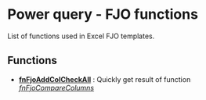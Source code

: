 # Power query - FJO functions

List of functions used in Excel FJO templates.

## Functions

 - **[fnFjoAddColCheckAll](fnFjoAddColCheckAll/)** : Quickly get result of function _[fnFjoCompareColumns](fnFjoCompareColumns/)_
 
